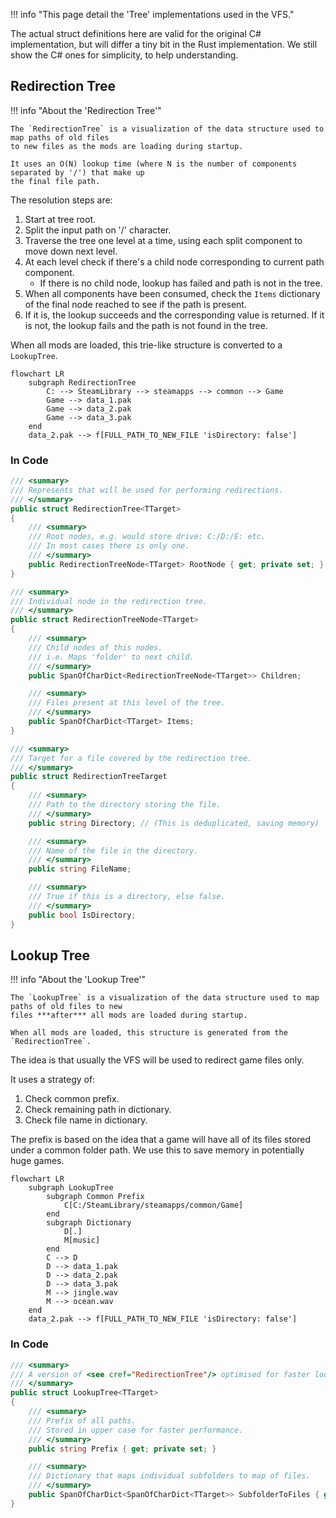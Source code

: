 !!! info "This page detail the 'Tree' implementations used in the VFS."

The actual struct definitions here are valid for the original C# implementation, but will differ a
tiny bit in the Rust implementation. We still show the C# ones for simplicity, to help understanding.

## Redirection Tree

!!! info "About the 'Redirection Tree'"

    The `RedirectionTree` is a visualization of the data structure used to map paths of old files
    to new files as the mods are loading during startup.

    It uses an O(N) lookup time (where N is the number of components separated by '/') that make up
    the final file path.

The resolution steps are:

1. Start at tree root.
2. Split the input path on '/' character.
3. Traverse the tree one level at a time, using each split component to move down next level.
4. At each level check if there's a child node corresponding to current path component.
    - If there is no child node, lookup has failed and path is not in the tree.
5. When all components have been consumed, check the `Items` dictionary of the final node reached to see if the path is present.
6. If it is, the lookup succeeds and the corresponding value is returned. If it is not, the lookup fails and the path is not found in the tree.

When all mods are loaded, this trie-like structure is converted to a `LookupTree`.

```mermaid
flowchart LR
    subgraph RedirectionTree
        C: --> SteamLibrary --> steamapps --> common --> Game
        Game --> data_1.pak
        Game --> data_2.pak
        Game --> data_3.pak
    end
    data_2.pak --> f[FULL_PATH_TO_NEW_FILE 'isDirectory: false']
```

### In Code

```csharp
/// <summary>
/// Represents that will be used for performing redirections.
/// </summary>
public struct RedirectionTree<TTarget>
{
    /// <summary>
    /// Root nodes, e.g. would store drive: C:/D:/E: etc.
    /// In most cases there is only one.
    /// </summary>
    public RedirectionTreeNode<TTarget> RootNode { get; private set; }
}
```

```csharp
/// <summary>
/// Individual node in the redirection tree.
/// </summary>
public struct RedirectionTreeNode<TTarget>
{
    /// <summary>
    /// Child nodes of this nodes.
    /// i.e. Maps 'folder' to next child.
    /// </summary>
    public SpanOfCharDict<RedirectionTreeNode<TTarget>> Children;

    /// <summary>
    /// Files present at this level of the tree.
    /// </summary>
    public SpanOfCharDict<TTarget> Items;
}
```

```csharp
/// <summary>
/// Target for a file covered by the redirection tree.
/// </summary>
public struct RedirectionTreeTarget
{
    /// <summary>
    /// Path to the directory storing the file.
    /// </summary>
    public string Directory; // (This is deduplicated, saving memory)

    /// <summary>
    /// Name of the file in the directory.
    /// </summary>
    public string FileName;

    /// <summary>
    /// True if this is a directory, else false.
    /// </summary>
    public bool IsDirectory;
}
```

## Lookup Tree

!!! info "About the 'Lookup Tree'"

    The `LookupTree` is a visualization of the data structure used to map paths of old files to new
    files ***after*** all mods are loaded during startup.

    When all mods are loaded, this structure is generated from the `RedirectionTree`.

The idea is that usually the VFS will be used to redirect game files only.

It uses a strategy of:

1. Check common prefix.
2. Check remaining path in dictionary.
3. Check file name in dictionary.

The prefix is based on the idea that a game will have all of its files stored under a common folder path.
We use this to save memory in potentially huge games.

```mermaid
flowchart LR
    subgraph LookupTree
        subgraph Common Prefix
            C[C:/SteamLibrary/steamapps/common/Game]
        end
        subgraph Dictionary
            D[.]
            M[music]
        end
        C --> D
        D --> data_1.pak
        D --> data_2.pak
        D --> data_3.pak
        M --> jingle.wav
        M --> ocean.wav
    end
    data_2.pak --> f[FULL_PATH_TO_NEW_FILE 'isDirectory: false']
```

### In Code

```csharp
/// <summary>
/// A version of <see cref="RedirectionTree"/> optimised for faster lookups in the scenario of use with game folders.
/// </summary>
public struct LookupTree<TTarget>
{
    /// <summary>
    /// Prefix of all paths.
    /// Stored in upper case for faster performance.
    /// </summary>
    public string Prefix { get; private set; }

    /// <summary>
    /// Dictionary that maps individual subfolders to map of files.
    /// </summary>
    public SpanOfCharDict<SpanOfCharDict<TTarget>> SubfolderToFiles { get; private set; }
}
```